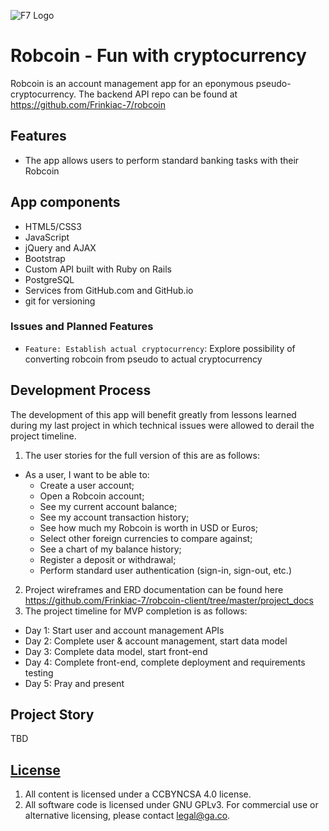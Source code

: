 ![F7 Logo](http://frinkiac-7.net/images/f7-pos.png "F7 logo")

# Robcoin - Fun with cryptocurrency

Robcoin is an account management app for an eponymous pseudo-cryptocurrency.  The backend API repo can be found at https://github.com/Frinkiac-7/robcoin

## Features

-  The app allows users to perform standard banking tasks with their Robcoin

## App components

- HTML5/CSS3
- JavaScript
- jQuery and AJAX
- Bootstrap
- Custom API built with Ruby on Rails
- PostgreSQL
- Services from GitHub.com and GitHub.io
- git for versioning

### Issues and Planned Features

- `Feature: Establish actual cryptocurrency`: Explore possibility of converting robcoin from pseudo to actual cryptocurrency

## Development Process

The development of this app will benefit greatly from lessons learned during my last project in which technical issues were allowed to derail the project timeline.

1) The user stories for the full version of this are as follows:
  - As a user, I want to be able to:
    - Create a user account;
    - Open a Robcoin account;
    - See my current account balance;
    - See my account transaction history;
    - See how much my Robcoin is worth in USD or Euros;
    - Select other foreign currencies to compare against;
    - See a chart of my balance history;
    - Register a deposit or withdrawal;
    - Perform standard user authentication (sign-in, sign-out, etc.)
2) Project wireframes and ERD documentation can be found here https://github.com/Frinkiac-7/robcoin-client/tree/master/project_docs
3) The project timeline for MVP completion is as follows:
  - Day 1: Start user and account management APIs
  - Day 2: Complete user & account management, start data model
  - Day 3: Complete data model, start front-end
  - Day 4: Complete front-end, complete deployment and requirements testing
  - Day 5: Pray and present

## Project Story
TBD

## [License](LICENSE)

1.  All content is licensed under a CC­BY­NC­SA 4.0 license.
1.  All software code is licensed under GNU GPLv3. For commercial use or
    alternative licensing, please contact legal@ga.co.
